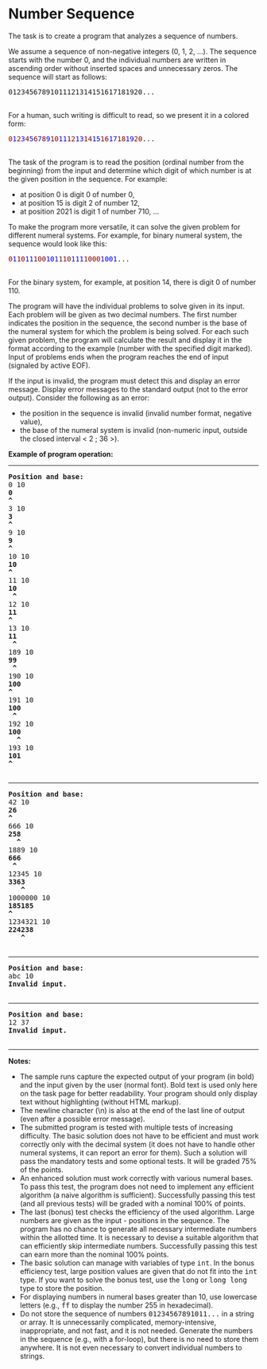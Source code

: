 <h1>Number Sequence</h1>

<td class="lrtbCell" colspan="3" align="left">
  <p>The task is to create a program that analyzes a sequence of numbers.</p>

  <p>We assume a sequence of non-negative integers (0, 1, 2, ...). The sequence starts with the number 0,
  and the individual numbers are written in ascending order without inserted spaces and unnecessary zeros. The sequence
  will start as follows:
  <pre>
01234567891011121314151617181920...
  </pre>
  For a human, such writing is difficult to read, so we present it in a colored form:
  <pre>
<span style="color: darkred">0</span><span style="color: blue">1</span><span style="color: darkred">2</span><span style="color: blue">3</span><span style="color: darkred">4</span><span style="color: blue">5</span><span style="color: darkred">6</span><span style="color: blue">7</span><span style="color: darkred">8</span><span style="color: blue">9</span><span style="color: darkred">10</span><span style="color: blue">11</span><span style="color: darkred">12</span><span style="color: blue">13</span><span style="color: darkred">14</span><span style="color: blue">15</span><span style="color: darkred">16</span><span style="color: blue">17</span><span style="color: darkred">18</span><span style="color: blue">19</span><span style="color: darkred">20</span>...
  </pre>

The task of the program is to read the position (ordinal number from the beginning) from the input and determine which digit
of which number is at the given position in the sequence. For example:
  <ul>
    <li>at position 0 is digit 0 of number 0,</li>
    <li>at position 15 is digit 2 of number 12,</li>
    <li>at position 2021 is digit 1 of number 710, ...</li>
  </ul></p>

  <p>To make the program more versatile, it can solve the given problem for different numeral systems.
  For example, for binary numeral system, the sequence would look like this:
  <pre>
<span style="color: darkred">0</span><span style="color: blue">1</span><span style="color: darkred">10</span><span style="color: blue">11</span><span style="color: darkred">100</span><span style="color: blue">101</span><span style="color: darkred">110</span><span style="color: blue">111</span><span style="color: darkred">1000</span><span style="color: blue">1001</span>...
  </pre>
  For the binary system, for example, at position 14, there is digit 0 of number 110.</p>

  <p>The program will have the individual problems to solve given in its input. Each problem will be
  given as two decimal numbers. The first number indicates the position in the sequence, the second number
  is the base of the numeral system for which the problem is being solved. For each such given problem, the program will calculate the result
  and display it in the format according to the example (number with the specified digit marked). Input of problems
  ends when the program reaches the end of input (signaled by active EOF).</p>

  <p>If the input is invalid, the program must detect this and display an error message.
  Display error messages to the standard output (not to the error output). Consider the following as an error:</p>

  <ul>
    <li>the position in the sequence is invalid (invalid number format, negative value),</li>
    <li>the base of the numeral system is invalid (non-numeric input, outside the closed interval &lt; 2 ; 36 &gt;).</li>
  </ul>

<b>Example of program operation:</b><br />
  <hr />
  <pre>
<b>Position and base:</b>
0 10
<b>0</b>
<b>^</b>
3 10
<b>3</b>
<b>^</b>
9 10
<b>9</b>
<b>^</b>
10 10
<b>10</b>
<b>^</b>
11 10
<b>10</b>
<b> ^</b>
12 10
<b>11</b>
<b>^</b>
13 10
<b>11</b>
<b> ^</b>
189 10
<b>99</b>
<b> ^</b>
190 10
<b>100</b>
<b>^</b>
191 10
<b>100</b>
<b> ^</b>
192 10
<b>100</b>
<b>  ^</b>
193 10
<b>101</b>
<b>^</b>
  </pre>
  <hr />
  <pre>
<b>Position and base:</b>
42 10
<b>26</b>
<b>^</b>
666 10
<b>258</b>
<b>  ^</b>
1889 10
<b>666</b>
<b> ^</b>
12345 10
<b>3363</b>
<b>   ^</b>
1000000 10
<b>185185</b>
<b>^</b>
1234321 10
<b>224238</b>
<b>   ^</b>
  </pre>
  <hr />
  <pre>
<b>Position and base:</b>
abc 10
<b>Invalid input.</b>
  </pre>
  <hr />
  <pre>
<b>Position and base:</b>
12 37
<b>Invalid input.</b>
  </pre>
  <hr />

<b>Notes:</b>
  <ul>
    <li>The sample runs capture the expected output of your program (in bold) and the input given
        by the user (normal font). Bold text is used only here on the task page for better readability.
        Your program should only display text without highlighting (without HTML markup).</li>

  <li>The newline character (\n) is also at the end of the last line of output (even after a possible error message).</li>

  <li>The submitted program is tested with multiple tests of increasing difficulty. The basic solution
        does not have to be efficient and must work correctly only with the decimal system (it does not have to handle
        other numeral systems, it can report an error for them). Such a solution will pass the mandatory tests
        and some optional tests. It will be graded 75% of the points.</li>

  <li>An enhanced solution must work correctly with various numeral bases. To pass this
        test, the program does not need to implement any efficient algorithm (a naive algorithm is sufficient).
        Successfully passing this test (and all previous tests) will be graded with
        a nominal 100% of points.</li>

  <li>The last (bonus) test checks the efficiency of the used algorithm. Large numbers are given
        as the input - positions in the sequence. The program has no chance to generate all necessary
        intermediate numbers within the allotted time. It is necessary to devise a suitable algorithm that can efficiently skip intermediate numbers. Successfully passing this test can earn more than the nominal 100% points.</li>

  <li>The basic solution can manage with variables of type <tt>int</tt>. In the bonus efficiency test,
        large position values are given that do not fit into the <tt>int</tt> type. If you want to solve
        the bonus test, use the <tt>long</tt> or <tt>long long</tt> type to store the position.</li>

  <li>For displaying numbers in numeral bases greater than 10, use lowercase letters (e.g., <tt>ff</tt>
        to display the number 255 in hexadecimal).</li>

  <li>Do not store the sequence of numbers <tt>01234567891011...</tt> in a string or array. It is unnecessarily complicated,
        memory-intensive, inappropriate, and not fast, and it is not needed. Generate the numbers in the sequence (e.g., with a for-loop),
        but there is no need to store them anywhere. It is not even necessary to convert individual numbers
        to strings.</li>
  </ul>
</td>